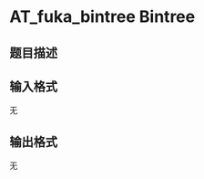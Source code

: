# AT_fuka_bintree Bintree

## 题目描述

[problemUrl]: https://atcoder.jp/contests/fuka5/tasks/fuka_bintree

## 输入格式

无

## 输出格式

无